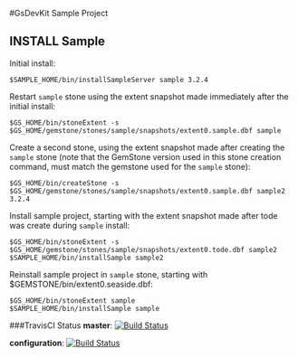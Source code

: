 #GsDevKit Sample Project

## INSTALL Sample
Initial install:

```
$SAMPLE_HOME/bin/installSampleServer sample 3.2.4
```

Restart `sample` stone using the extent snapshot made immediately after the initial install: 
 
```
$GS_HOME/bin/stoneExtent -s $GS_HOME/gemstone/stones/sample/snapshots/extent0.sample.dbf sample
```

Create a second stone, using the extent snapshot made after creating the `sample` stone (note that the GemStone version used in this stone creation command, must match the gemstone used for the `sample` stone):

```
$GS_HOME/bin/createStone -s $GS_HOME/gemstone/stones/sample/snapshots/extent0.sample.dbf sample2 3.2.4
```

Install sample project, starting with the extent snapshot made after tode was create during `sample` install:
```
$GS_HOME/bin/stoneExtent -s $GS_HOME/gemstone/stones/sample/snapshots/extent0.tode.dbf sample2
$SAMPLE_HOME/bin/installSample sample2
```

Reinstall sample project in `sample` stone, starting with $GEMSTONE/bin/extent0.seaside.dbf:

```
$GS_HOME/bin/stoneExtent sample
$SAMPLE_HOME/bin/installSample sample
```


###TravisCI Status
**master**: [![Build Status](https://secure.travis-ci.org/dalehenrich/sample.png?branch=master)](http://travis-ci.org/dalehenrich/sample)

**configuration**: [![Build Status](https://secure.travis-ci.org/dalehenrich/sample.png?branch=configuration)](http://travis-ci.org/dalehenrich/sample)

